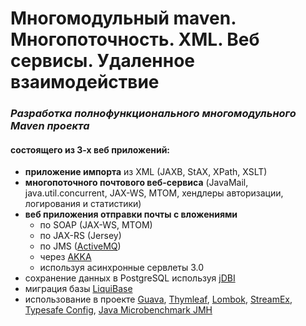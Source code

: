 # Многомодульный maven. Многопоточность. XML. Веб сервисы. Удаленное взаимодействие


### _Разработка полнофункционального многомодульного Maven проекта_
#### состоящего из 3-х веб приложений:


- **приложение импорта** из XML (JAXB, StAX, XPath, XSLT)
- **многопоточного почтового веб-сервиса** (JavaMail, java.util.concurrent, JAX-WS, MTOM, хендлеры авторизации, логирования и статистики) 
- **веб приложения отправки почты с вложениями**
  - по SOAP (JAX-WS, MTOM)
  - по JAX-RS (Jersey)
  - по JMS ([ActiveMQ](http://activemq.apache.org/))
  - через [AKKA](http://akka.io/)
  - используя асинхронные сервлеты 3.0
- сохранение данных в PostgreSQL используя [jDBI](http://jdbi.org/)
- миграция базы [LiquiBase](http://www.liquibase.org/)
- использование в проекте [Guava](https://github.com/google/guava/wiki), [Thymleaf](http://www.thymeleaf.org/), [Lombok](https://projectlombok.org/), [StreamEx](https://github.com/amaembo/streamex), 
[Typesafe Config](https://github.com/typesafehub/config), [Java Microbenchmark JMH](http://openjdk.java.net/projects/code-tools/jmh)


